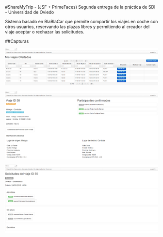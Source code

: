 #ShareMyTrip - (JSF + PrimeFaces)
Segunda entrega de la práctica de SDI - Universidad de Oviedo

Sistema basado en BlaBlaCar que permite compartir los viajes en coche con otros usuarios, reservando las plazas libres y permitiendo al creador del viaje aceptar o rechazar las solicitudes.

##Capturas

![alt tag](/screens/2-1.PNG)

![alt tag](/screens/2-2.PNG)

![alt tag](/screens/2-3.PNG)
